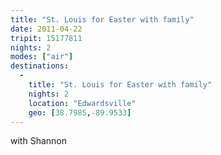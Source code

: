```yaml
---
title: "St. Louis for Easter with family"
date: 2011-04-22
tripit: 15177811
nights: 2
modes: ["air"]
destinations:
  -
    title: "St. Louis for Easter with family"
    nights: 2
    location: "Edwardsville"
    geo: [38.7985,-89.9533]
---
```


with Shannon
